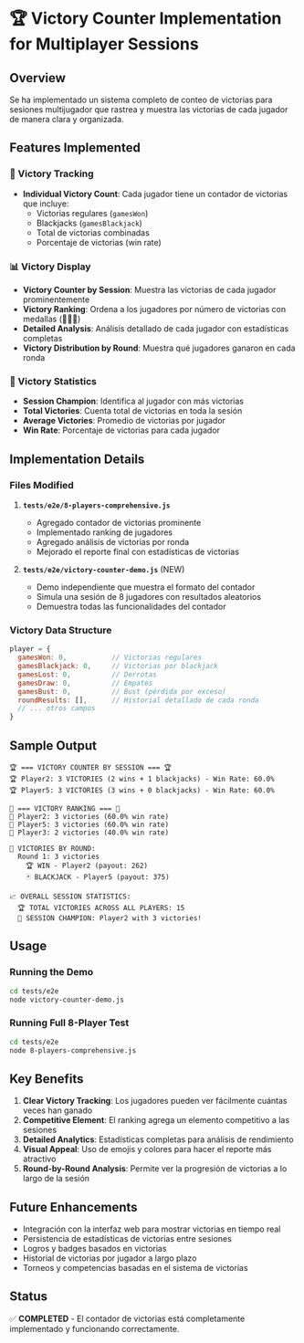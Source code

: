 # 🏆 Victory Counter Implementation for Multiplayer Sessions

## Overview
Se ha implementado un sistema completo de conteo de victorias para sesiones multijugador que rastrea y muestra las victorias de cada jugador de manera clara y organizada.

## Features Implemented

### 🎯 Victory Tracking
- **Individual Victory Count**: Cada jugador tiene un contador de victorias que incluye:
  - Victorias regulares (`gamesWon`)
  - Blackjacks (`gamesBlackjack`)
  - Total de victorias combinadas
  - Porcentaje de victorias (win rate)

### 📊 Victory Display
- **Victory Counter by Session**: Muestra las victorias de cada jugador prominentemente
- **Victory Ranking**: Ordena a los jugadores por número de victorias con medallas (🥇🥈🥉)
- **Detailed Analysis**: Análisis detallado de cada jugador con estadísticas completas
- **Victory Distribution by Round**: Muestra qué jugadores ganaron en cada ronda

### 🏅 Victory Statistics
- **Session Champion**: Identifica al jugador con más victorias
- **Total Victories**: Cuenta total de victorias en toda la sesión
- **Average Victories**: Promedio de victorias por jugador
- **Win Rate**: Porcentaje de victorias para cada jugador

## Implementation Details

### Files Modified
1. **`tests/e2e/8-players-comprehensive.js`**
   - Agregado contador de victorias prominente
   - Implementado ranking de jugadores
   - Agregado análisis de victorias por ronda
   - Mejorado el reporte final con estadísticas de victorias

2. **`tests/e2e/victory-counter-demo.js`** (NEW)
   - Demo independiente que muestra el formato del contador
   - Simula una sesión de 8 jugadores con resultados aleatorios
   - Demuestra todas las funcionalidades del contador

### Victory Data Structure
```javascript
player = {
  gamesWon: 0,           // Victorias regulares
  gamesBlackjack: 0,     // Victorias por blackjack
  gamesLost: 0,          // Derrotas
  gamesDraw: 0,          // Empates
  gamesBust: 0,          // Bust (pérdida por exceso)
  roundResults: [],      // Historial detallado de cada ronda
  // ... otros campos
}
```

## Sample Output

```
🏆 === VICTORY COUNTER BY SESSION === 🏆
🏆 Player2: 3 VICTORIES (2 wins + 1 blackjacks) - Win Rate: 60.0%
🏆 Player5: 3 VICTORIES (3 wins + 0 blackjacks) - Win Rate: 60.0%

🥇 === VICTORY RANKING === 🥇
🥇 Player2: 3 victories (60.0% win rate)
🥈 Player5: 3 victories (60.0% win rate)
🥉 Player3: 2 victories (40.0% win rate)

🎯 VICTORIES BY ROUND:
  Round 1: 3 victories
    🏆 WIN - Player2 (payout: 262)
    🃏 BLACKJACK - Player5 (payout: 375)

📈 OVERALL SESSION STATISTICS:
  🏆 TOTAL VICTORIES ACROSS ALL PLAYERS: 15
  👑 SESSION CHAMPION: Player2 with 3 victories!
```

## Usage

### Running the Demo
```bash
cd tests/e2e
node victory-counter-demo.js
```

### Running Full 8-Player Test
```bash
cd tests/e2e
node 8-players-comprehensive.js
```

## Key Benefits

1. **Clear Victory Tracking**: Los jugadores pueden ver fácilmente cuántas veces han ganado
2. **Competitive Element**: El ranking agrega un elemento competitivo a las sesiones
3. **Detailed Analytics**: Estadísticas completas para análisis de rendimiento
4. **Visual Appeal**: Uso de emojis y colores para hacer el reporte más atractivo
5. **Round-by-Round Analysis**: Permite ver la progresión de victorias a lo largo de la sesión

## Future Enhancements

- Integración con la interfaz web para mostrar victorias en tiempo real
- Persistencia de estadísticas de victorias entre sesiones
- Logros y badges basados en victorias
- Historial de victorias por jugador a largo plazo
- Torneos y competencias basadas en el sistema de victorias

## Status
✅ **COMPLETED** - El contador de victorias está completamente implementado y funcionando correctamente.
